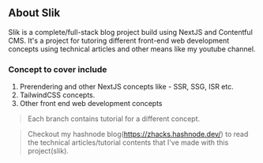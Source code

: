## About Slik

Slik is a complete/full-stack blog project build using NextJS and Contentful CMS. It's a project for tutoring different front-end web development concepts using technical articles and other means like my youtube channel.

### Concept to cover include

1. Prerendering and other NextJS concepts like - SSR, SSG, ISR etc.
2. TailwindCSS concepts.
3. Other front end web development concepts

> Each branch contains tutorial for a different concept.

> Checkout my hashnode blog(https://zhacks.hashnode.dev/) to read the technical articles/tutorial contents that I've made with this project(slik).
